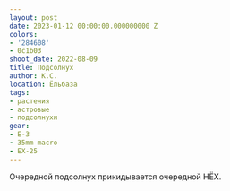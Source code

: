 ```yaml
---
layout: post
date: 2023-01-12 00:00:00.000000000 Z
colors:
- '284608'
- 0c1b03
shoot_date: 2022-08-09
title: Подсолнух
author: К.С.
location: Ёльбаза
tags:
- растения
- астровые
- подсолнухи
gear:
- E-3
- 35mm macro
- EX-25
---
```

Очередной подсолнух прикидывается очередной НЁХ.

